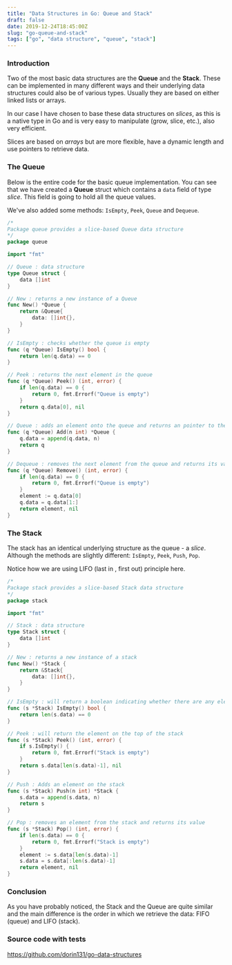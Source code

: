 ```yaml
---
title: "Data Structures in Go: Queue and Stack"
draft: false
date: 2019-12-24T18:45:00Z
slug: "go-queue-and-stack"
tags: ["go", "data structure", "queue", "stack"]
---
```


### Introduction
Two of the most basic data structures are the **Queue** and the **Stack**. These can be implemented in many different ways and their underlying data structures could also be of various types. Usually they are based on either linked lists or arrays.

In our case I have chosen to base these data structures on *slices*, as this is a native type in Go and is very easy to manipulate (grow, slice, etc.), also very efficient.

Slices are based on *arrays* but are more flexible, have a dynamic length and use pointers to retrieve data.

### The Queue

Below is the entire code for the basic queue implementation. You can see that we have created a **Queue** struct which contains a `data` field of type *slice*. This field is going to hold all the queue values.

We've also added some methods: `IsEmpty`, `Peek`, `Queue` and `Dequeue`.


```go
/*
Package queue provides a slice-based Queue data structure
*/
package queue

import "fmt"

// Queue : data structure
type Queue struct {
	data []int
}

// New : returns a new instance of a Queue
func New() *Queue {
	return &Queue{
		data: []int{},
	}
}

// IsEmpty : checks whether the queue is empty
func (q *Queue) IsEmpty() bool {
	return len(q.data) == 0
}

// Peek : returns the next element in the queue
func (q *Queue) Peek() (int, error) {
	if len(q.data) == 0 {
		return 0, fmt.Errorf("Queue is empty")
	}
	return q.data[0], nil
}

// Queue : adds an element onto the queue and returns an pointer to the current queue
func (q *Queue) Add(n int) *Queue {
	q.data = append(q.data, n)
	return q
}

// Dequeue : removes the next element from the queue and returns its value
func (q *Queue) Remove() (int, error) {
	if len(q.data) == 0 {
		return 0, fmt.Errorf("Queue is empty")
	}
	element := q.data[0]
	q.data = q.data[1:]
	return element, nil
}
```

### The Stack

The stack has an identical underlying structure as the queue - a *slice*. Although the methods are slightly different: `IsEmpty`, `Peek`, `Push`, `Pop`.

Notice how we are using LIFO (last in , first out) principle here.
```go
/*
Package stack provides a slice-based Stack data structure
*/
package stack

import "fmt"

// Stack : data structure
type Stack struct {
	data []int
}

// New : returns a new instance of a stack
func New() *Stack {
	return &Stack{
		data: []int{},
	}
}

// IsEmpty : will return a boolean indicating whether there are any elements on the stack
func (s *Stack) IsEmpty() bool {
	return len(s.data) == 0
}

// Peek : will return the element on the top of the stack
func (s *Stack) Peek() (int, error) {
	if s.IsEmpty() {
		return 0, fmt.Errorf("Stack is empty")
	}
	return s.data[len(s.data)-1], nil
}

// Push : Adds an element on the stack
func (s *Stack) Push(n int) *Stack {
	s.data = append(s.data, n)
	return s
}

// Pop : removes an element from the stack and returns its value
func (s *Stack) Pop() (int, error) {
	if len(s.data) == 0 {
		return 0, fmt.Errorf("Stack is empty")
	}
	element := s.data[len(s.data)-1]
	s.data = s.data[:len(s.data)-1]
	return element, nil
}
```

### Conclusion
As you have probably noticed, the Stack and the Queue are quite similar and the main difference is the order in which we retrieve the data: FIFO (queue) and LIFO (stack).

### Source code with tests
https://github.com/dorin131/go-data-structures